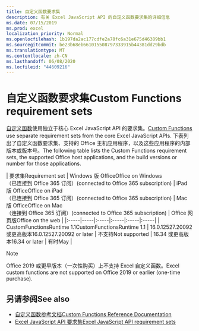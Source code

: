 ```yaml
---
title: 自定义函数要求集
description: 有关 Excel JavaScript API 的自定义函数要求集的详细信息
ms.date: 07/15/2019
ms.prod: excel
localization_priority: Normal
ms.openlocfilehash: 1b197da2ac177cdfe2a78fc6a31e675d46389bb1
ms.sourcegitcommit: be23b68eb661015508797333915b44381dd29bdb
ms.translationtype: MT
ms.contentlocale: zh-CN
ms.lasthandoff: 06/08/2020
ms.locfileid: "44609216"
---
```

# <a name="custom-functions-requirement-sets"></a><span data-ttu-id="17d1e-103">自定义函数要求集</span><span class="sxs-lookup"><span data-stu-id="17d1e-103">Custom Functions requirement sets</span></span>

<span data-ttu-id="17d1e-104">[自定义函数](./custom-functions-overview.md)使用独立于核心 Excel JavaScript API 的要求集。</span><span class="sxs-lookup"><span data-stu-id="17d1e-104">[Custom Functions](./custom-functions-overview.md) use separate requirement sets from the core Excel JavaScript APIs.</span></span> <span data-ttu-id="17d1e-105">下表列出了自定义函数要求集、支持的 Office 主机应用程序，以及这些应用程序的内部版本或版本号。</span><span class="sxs-lookup"><span data-stu-id="17d1e-105">The following table lists the Custom Functions requirement sets, the supported Office host applications, and the build versions or number for those applications.</span></span>

|  <span data-ttu-id="17d1e-106">要求集</span><span class="sxs-lookup"><span data-stu-id="17d1e-106">Requirement set</span></span>  |  <span data-ttu-id="17d1e-107">Windows 版 Office</span><span class="sxs-lookup"><span data-stu-id="17d1e-107">Office on Windows</span></span><br><span data-ttu-id="17d1e-108">（已连接到 Office 365 订阅）</span><span class="sxs-lookup"><span data-stu-id="17d1e-108">(connected to Office 365 subscription)</span></span>  |  <span data-ttu-id="17d1e-109">iPad 版 Office</span><span class="sxs-lookup"><span data-stu-id="17d1e-109">Office on iPad</span></span><br><span data-ttu-id="17d1e-110">（已连接到 Office 365 订阅）</span><span class="sxs-lookup"><span data-stu-id="17d1e-110">(connected to Office 365 subscription)</span></span>  |  <span data-ttu-id="17d1e-111">Mac 版 Office</span><span class="sxs-lookup"><span data-stu-id="17d1e-111">Office on Mac</span></span><br><span data-ttu-id="17d1e-112">（连接到 Office 365 订阅）</span><span class="sxs-lookup"><span data-stu-id="17d1e-112">(connected to Office 365 subscription)</span></span>  | <span data-ttu-id="17d1e-113">Office 网页版</span><span class="sxs-lookup"><span data-stu-id="17d1e-113">Office on the web</span></span> |
|:-----|-----|:-----|:-----|:-----|:-----|
| <span data-ttu-id="17d1e-114">CustomFunctionsRuntime 1.1</span><span class="sxs-lookup"><span data-stu-id="17d1e-114">CustomFunctionsRuntime 1.1</span></span> | <span data-ttu-id="17d1e-115">16.0.12527.20092 或更高版本</span><span class="sxs-lookup"><span data-stu-id="17d1e-115">16.0.12527.20092 or later</span></span> | <span data-ttu-id="17d1e-116">不支持</span><span class="sxs-lookup"><span data-stu-id="17d1e-116">Not supported</span></span> | <span data-ttu-id="17d1e-117">16.34 或更高版本</span><span class="sxs-lookup"><span data-stu-id="17d1e-117">16.34 or later</span></span> | <span data-ttu-id="17d1e-118">有时</span><span class="sxs-lookup"><span data-stu-id="17d1e-118">May</span></span> |

> [!NOTE]
> <span data-ttu-id="17d1e-119">Office 2019 或更早版本（一次性购买）上不支持 Excel 自定义函数。</span><span class="sxs-lookup"><span data-stu-id="17d1e-119">Excel custom functions are not supported on Office 2019 or earlier (one-time purchase).</span></span>

## <a name="see-also"></a><span data-ttu-id="17d1e-120">另请参阅</span><span class="sxs-lookup"><span data-stu-id="17d1e-120">See also</span></span>

- [<span data-ttu-id="17d1e-121">自定义函数参考文档</span><span class="sxs-lookup"><span data-stu-id="17d1e-121">Custom Functions Reference Documentation</span></span>](/javascript/api/custom-functions-runtime)
- [<span data-ttu-id="17d1e-122">Excel JavaScript API 要求集</span><span class="sxs-lookup"><span data-stu-id="17d1e-122">Excel JavaScript API requirement sets</span></span>](../reference/requirement-sets/excel-api-requirement-sets.md)
